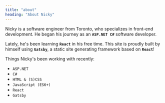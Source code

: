 ```yaml
---
title: "about"
heading: "About Nicky"
---
```

Nicky is a software engineer from Toronto, who specializes in front-end development. He began his journey as an **`ASP.NET C#`** software developer.

Lately, he's been learning **`React`** in his free time. This site is proudly built by himself using **`Gatsby`**, a static site generating framework based on **`React`**!

Things Nicky's been working with recently:

 - `ASP.NET`
 - `C#`
 - `HTML & (S)CSS`
 - `JavaScript (ES6+)`
 - `React`
 - `Gatsby`